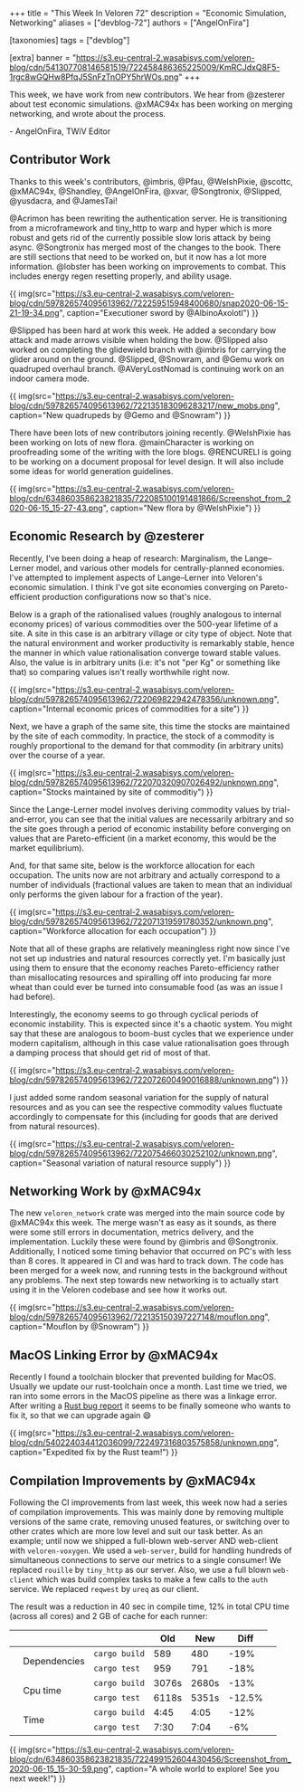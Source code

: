 +++
title = "This Week In Veloren 72"
description = "Economic Simulation, Networking"
aliases = ["devblog-72"]
authors = ["AngelOnFira"]

[taxonomies]
tags = ["devblog"]

[extra]
banner = "https://s3.eu-central-2.wasabisys.com/veloren-blog/cdn/541307708146581519/722458486365225009/KmRCJdxQ8F5-1rgc8wGQHw8PfqJ5SnFzTnOPY5hrWOs.png"
+++

This week, we have work from new contributors. We hear from @zesterer about
test economic simulations. @xMAC94x has been working on merging networking, and
wrote about the process.

\- AngelOnFira, TWiV Editor

## Contributor Work

Thanks to this week's contributors, @imbris, @Pfau, @WelshPixie, @scottc,
@xMAC94x, @Shandley, @AngelOnFira, @xvar, @Songtronix, @Slipped, @yusdacra, and
@JamesTai!

@Acrimon has been rewriting the authentication server. He is transitioning from
a microframework and tiny_http to warp and hyper which is more robust and gets
rid of the currently possible slow loris attack by being async. @Songtronix has
merged most of the changes to the book. There are still sections that need to be
worked on, but it now has a lot more information. @lobster has been working on
improvements to combat. This includes energy regen resetting properly, and
ability usage.

{{
  img(src="https://s3.eu-central-2.wasabisys.com/veloren-blog/cdn/597826574095613962/722259515948400680/snap2020-06-15-21-19-34.png",
  caption="Executioner sword by @AlbinoAxolotl")
}}

@Slipped has been hard at work this week. He added a secondary bow attack and
made arrows visible when holding the bow. @Slipped also worked on completing the
glidewield branch with @imbris for carrying the glider around on the ground.
@Slipped, @Snowram, and @Gemu work on quadruped overhaul branch. @AVeryLostNomad
is continuing work on an indoor camera mode.

{{
  img(src="https://s3.eu-central-2.wasabisys.com/veloren-blog/cdn/597826574095613962/722135183096283217/new_mobs.png",
  caption="New quadrupeds by @Gemo and @Snowram")
}}

There have been lots of new contributors joining recently. @WelshPixie has been
working on lots of new flora. @mainCharacter is working on proofreading some of
the writing with the lore blogs. @RENCURELI is going to be working on a document
proposal for level design. It will also include some ideas for world generation
guidelines.

{{
  img(src="https://s3.eu-central-2.wasabisys.com/veloren-blog/cdn/634860358623821835/722085100191481866/Screenshot_from_2020-06-15_15-27-43.png",
  caption="New flora by @WelshPixie")
}}

## Economic Research by @zesterer

Recently, I've been doing a heap of research: Marginalism, the Lange–Lerner
model, and various other models for centrally-planned economies. I've attempted
to implement aspects of Lange–Lerner into Veloren's economic simulation. I think
I've got site economies converging on Pareto-efficient production configurations
now so that's nice.

Below is a graph of the rationalised values (roughly analogous to internal
economy prices) of various commodities over the 500-year lifetime of a site. A
site in this case is an arbitrary village or city type of object. Note that the
natural environment and worker productivity is remarkably stable, hence the
manner in which value rationalisation converge toward stable values. Also, the
value is in arbitrary units (i.e: it's not "per Kg" or something like that) so
comparing values isn't really worthwhile right now.

{{
  img(src="https://s3.eu-central-2.wasabisys.com/veloren-blog/cdn/597826574095613962/722069822942478356/unknown.png",
  caption="Internal economic prices of commodities for a site")
}}

Next, we have a graph of the same site, this time the stocks are maintained by
the site of each commodity. In practice, the stock of a commodity is roughly
proportional to the demand for that commodity (in arbitrary units) over the
course of a year.

{{
  img(src="https://s3.eu-central-2.wasabisys.com/veloren-blog/cdn/597826574095613962/722070320907026492/unknown.png",
  caption="Stocks maintained by site of commoditiy")
}}

Since the Lange-Lerner model involves deriving commodity values by
trial-and-error, you can see that the initial values are necessarily arbitrary
and so the site goes through a period of economic instability before converging
on values that are Pareto-efficient (in a market economy, this would be the
market equilibrium).

And, for that same site, below is the workforce allocation for each occupation.
The units now are not arbitrary and actually correspond to a number of
individuals (fractional values are taken to mean that an individual only
performs the given labour for a fraction of the year).

{{
  img(src="https://s3.eu-central-2.wasabisys.com/veloren-blog/cdn/597826574095613962/722071319591780352/unknown.png",
  caption="Workforce allocation for each occupation")
}}

Note that all of these graphs are relatively meaningless right now since I've
not set up industries and natural resources correctly yet. I'm basically just
using them to ensure that the economy reaches Pareto-efficiency rather than
misallocating resources and spiralling off into producing far more wheat than
could ever be turned into consumable food (as was an issue I had before).

Interestingly, the economy seems to go through cyclical periods of economic
instability. This is expected since it's a chaotic system. You might say that
these are analogous to boom-bust cycles that we experience under modern
capitalism, although in this case value rationalisation goes through a damping
process that should get rid of most of that.

{{
  img(src="https://s3.eu-central-2.wasabisys.com/veloren-blog/cdn/597826574095613962/722072600490016888/unknown.png")
}}

I just added some random seasonal variation for the supply of natural resources
and as you can see the respective commodity values fluctuate accordingly to
compensate for this (including for goods that are derived from natural
resources).

{{
  img(src="https://s3.eu-central-2.wasabisys.com/veloren-blog/cdn/597826574095613962/722075466030252102/unknown.png",
  caption="Seasonal variation of natural resource supply")
}}

## Networking Work by @xMAC94x

The new `veloren_network` crate was merged into the main source code by @xMAC94x
this week. The merge wasn't as easy as it sounds, as there were some still
errors in documentation, metrics delivery, and the implementation. Luckily these
were found by @imbris and @Songtronix. Additionally, I noticed some timing
behavior that occurred on PC's with less than 8 cores. It appeared in CI and was
hard to track down. The code has been merged for a week now, and running tests
in the background without any problems. The next step towards new networking is
to actually start using it in the Veloren codebase and see how it works out.

{{
  img(src="https://s3.eu-central-2.wasabisys.com/veloren-blog/cdn/597826574095613962/722135150397227148/mouflon.png",
  caption="Mouflon by @Snowram")
}}

## MacOS Linking Error by @xMAC94x

Recently I found a toolchain blocker that prevented building for MacOS. Usually
we update our rust-toolchain once a month. Last time we tried, we ran into some
errors in the MacOS pipeline as there was a linkage error. After writing a [Rust
bug report](https://github.com/rust-lang/rust/issues/73370) it seems to be
finally someone who wants to fix it, so that we can upgrade again 😄

{{
  img(src="https://s3.eu-central-2.wasabisys.com/veloren-blog/cdn/540224034412036099/722497316803575858/unknown.png",
  caption="Expedited fix by the Rust team!")
}}

## Compilation Improvements by @xMAC94x

Following the CI improvements from last week, this week now had a series of
compilation improvements. This was mainly done by removing multiple versions of
the same crate, removing unused features, or switching over to other crates
which are more low level and suit our task better. As an example; until now we
shipped a full-blown web-server AND web-client with `veloren-voxygen`. We used a
`web-server`, build for handling hundreds of simultaneous connections to serve
our metrics to a single consumer! We replaced `rouille` by `tiny_http` as our
server. Also, we use a full blown `web-client` which was build complex tasks to
make a few calls to the `auth` service. We replaced `reqwest` by `ureq` as our
client.

The result was a reduction in 40 sec in compile time, 12% in total CPU time
(across all cores) and 2 GB of cache for each runner:

|                             |               |       | Old   | New    | Diff |
| --------------------------- | ------------- | ----- | ----- | ------ | ---- |
| <td rowspan=2> Dependencies | `cargo build` | 589   | 480   | -19%   |
|                             | `cargo test`  | 959   | 791   | -18%   |
| <td rowspan=2>Cpu time      | `cargo build` | 3076s | 2680s | -13%   |
|                             | `cargo test`  | 6118s | 5351s | -12.5% |
| <td rowspan=2>Time          | `cargo build` | 4:45  | 4:05  | -12%   |
|                             | `cargo test`  | 7:30  | 7:04  | -6%    |

{{
  img(src="https://s3.eu-central-2.wasabisys.com/veloren-blog/cdn/634860358623821835/722499152604430456/Screenshot_from_2020-06-15_15-30-59.png",
  caption="A whole world to explore! See you next week!")
}}
